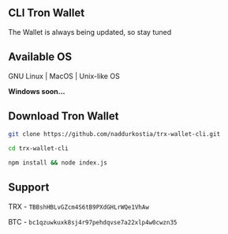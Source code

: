 ## CLI Tron Wallet

The Wallet is always being updated, so stay tuned

## Available OS

GNU Linux | MacOS | Unix-like OS

**Windows soon...**

## Download Tron Wallet

```bash
git clone https://github.com/naddurkostia/trx-wallet-cli.git

cd trx-wallet-cli

npm install && node index.js
```


## Support

TRX - `TBBshHBLvGZcm4S6tB9PXdGHLrWQe1VhAw`

BTC - `bc1qzuwkuxk8sj4r97pehdqvse7a22xlp4w0cwzn35`
